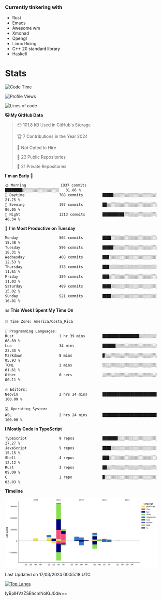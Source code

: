 ### Currently tinkering with
 - Rust
 - Emacs
 - Awesome wm
 - Xmonad
 - Opengl
 - Linux Ricing
 - C++ 20 standard library
 - Haskell

# Stats
<!--START_SECTION:waka-->
![Code Time](http://img.shields.io/badge/Code%20Time-853%20hrs%2049%20mins-blue)

![Profile Views](http://img.shields.io/badge/Profile%20Views-0-blue)

![Lines of code](https://img.shields.io/badge/From%20Hello%20World%20I%27ve%20Written-709.1%20thousand%20lines%20of%20code-blue)

**🐱 My GitHub Data** 

> 📦 101.8 kB Used in GitHub's Storage 
 > 
> 🏆 7 Contributions in the Year 2024
 > 
> 🚫 Not Opted to Hire
 > 
> 📜 23 Public Repositories 
 > 
> 🔑 21 Private Repositories 
 > 
**I'm an Early 🐤** 

```text
🌞 Morning                1037 commits        ████████░░░░░░░░░░░░░░░░░   31.86 % 
🌆 Daytime                708 commits         █████░░░░░░░░░░░░░░░░░░░░   21.75 % 
🌃 Evening                197 commits         ██░░░░░░░░░░░░░░░░░░░░░░░   06.05 % 
🌙 Night                  1313 commits        ██████████░░░░░░░░░░░░░░░   40.34 % 
```
📅 **I'm Most Productive on Tuesday** 

```text
Monday                   504 commits         ████░░░░░░░░░░░░░░░░░░░░░   15.48 % 
Tuesday                  596 commits         █████░░░░░░░░░░░░░░░░░░░░   18.31 % 
Wednesday                408 commits         ███░░░░░░░░░░░░░░░░░░░░░░   12.53 % 
Thursday                 378 commits         ███░░░░░░░░░░░░░░░░░░░░░░   11.61 % 
Friday                   359 commits         ███░░░░░░░░░░░░░░░░░░░░░░   11.03 % 
Saturday                 489 commits         ████░░░░░░░░░░░░░░░░░░░░░   15.02 % 
Sunday                   521 commits         ████░░░░░░░░░░░░░░░░░░░░░   16.01 % 
```


📊 **This Week I Spent My Time On** 

```text
🕑︎ Time Zone: America/Costa_Rica

💬 Programming Languages: 
Rust                     1 hr 39 mins        █████████████████░░░░░░░░   68.89 % 
Lua                      34 mins             ██████░░░░░░░░░░░░░░░░░░░   23.45 % 
Markdown                 8 mins              █░░░░░░░░░░░░░░░░░░░░░░░░   05.93 % 
TOML                     2 mins              ░░░░░░░░░░░░░░░░░░░░░░░░░   01.61 % 
Other                    0 secs              ░░░░░░░░░░░░░░░░░░░░░░░░░   00.11 % 

🔥 Editors: 
Neovim                   2 hrs 24 mins       █████████████████████████   100.00 % 

💻 Operating System: 
WSL                      2 hrs 24 mins       █████████████████████████   100.00 % 
```

**I Mostly Code in TypeScript** 

```text
TypeScript               9 repos             ███████░░░░░░░░░░░░░░░░░░   27.27 % 
JavaScript               5 repos             ████░░░░░░░░░░░░░░░░░░░░░   15.15 % 
Shell                    4 repos             ███░░░░░░░░░░░░░░░░░░░░░░   12.12 % 
Rust                     3 repos             ██░░░░░░░░░░░░░░░░░░░░░░░   09.09 % 
C                        1 repo              █░░░░░░░░░░░░░░░░░░░░░░░░   03.03 % 
```



**Timeline**

![Lines of Code chart](https://raw.githubusercontent.com/PandeCode/PandeCode/main/assets/bar_graph.png)


 Last Updated on 17/03/2024 00:55:18 UTC
<!--END_SECTION:waka-->
<!-- 
[![PandeCode's GitHub stats](https://github-readme-stats.vercel.app/api?username=PandeCode&theme=dracula&hide_border=true&show_icons=true)](https://github.com/anuraghazra/github-readme-stats)
-->
[![Top Langs](https://github-readme-stats.vercel.app/api/top-langs/?username=PandeCode&layout=compact&theme=dracula&hide_border=true)](https://github.com/anuraghazra/github-readme-stats)

IyBpIHVzZSBhcmNoIGJ0dw==
